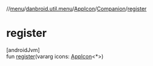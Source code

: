 //[menu](../../../../index.md)/[danbroid.util.menu](../../index.md)/[AppIcon](../index.md)/[Companion](index.md)/[register](register.md)

# register

[androidJvm]\
fun [register](register.md)(vararg icons: [AppIcon](../index.md)&lt;*&gt;)
